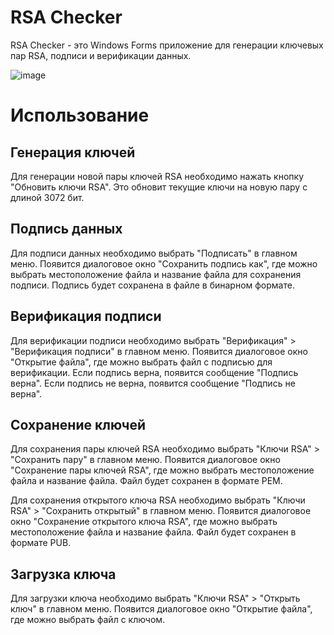# RSA Checker
RSA Checker - это Windows Forms приложение для генерации ключевых пар RSA, подписи и верификации данных.

![image](https://user-images.githubusercontent.com/44874495/236079624-37ac8288-a05b-45ef-aab4-b5d7bc92e840.png)
# Использование
## Генерация ключей
Для генерации новой пары ключей RSA необходимо нажать кнопку "Обновить ключи RSA". Это обновит текущие ключи на новую пару с длиной 3072 бит.

## Подпись данных
Для подписи данных необходимо выбрать "Подписать" в главном меню. Появится диалоговое окно "Сохранить подпись как", где можно выбрать местоположение файла и название файла для сохранения подписи. Подпись будет сохранена в файле в бинарном формате.

## Верификация подписи
Для верификации подписи необходимо выбрать "Верификация" > "Верификация подписи" в главном меню. Появится диалоговое окно "Открытие файла", где можно выбрать файл с подписью для верификации. Если подпись верна, появится сообщение "Подпись верна". Если подпись не верна, появится сообщение "Подпись не верна".

## Сохранение ключей
Для сохранения пары ключей RSA необходимо выбрать "Ключи RSA" > "Сохранить пару" в главном меню. Появится диалоговое окно "Сохранение пары ключей RSA", где можно выбрать местоположение файла и название файла. Файл будет сохранен в формате PEM.

Для сохранения открытого ключа RSA необходимо выбрать "Ключи RSA" > "Сохранить открытый" в главном меню. Появится диалоговое окно "Сохранение открытого ключа RSA", где можно выбрать местоположение файла и название файла. Файл будет сохранен в формате PUB.

## Загрузка ключа
Для загрузки ключа необходимо выбрать "Ключи RSA" > "Открыть ключ" в главном меню. Появится диалоговое окно "Открытие файла", где можно выбрать файл с ключом.

